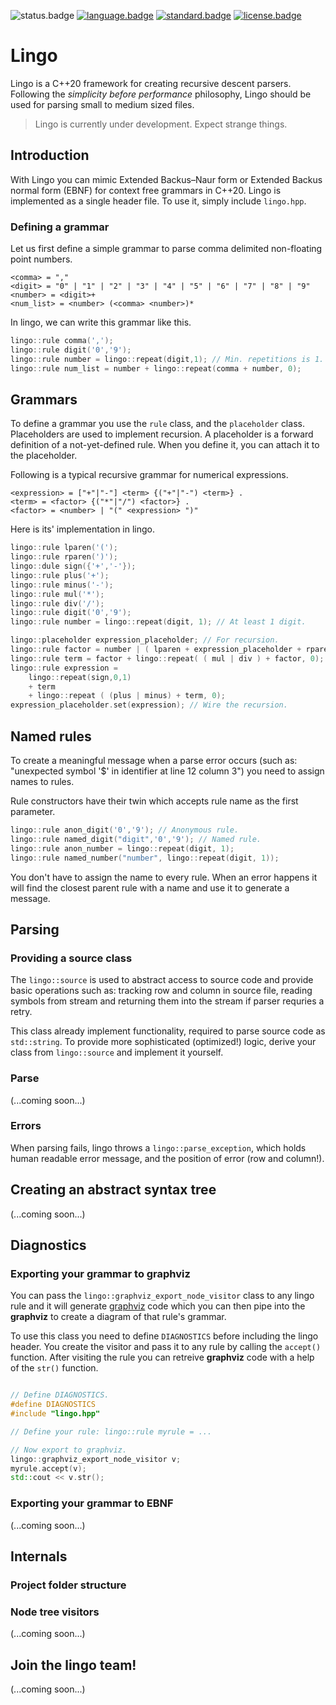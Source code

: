 ![status.badge] [![language.badge]][language.url] [![standard.badge]][standard.url] [![license.badge]][license.url]

# Lingo

Lingo is a C++20 framework for creating recursive descent parsers. Following the
*simplicity before performance* philosophy, Lingo should be used for parsing 
small to medium sized files. 

 > Lingo is currently under development. Expect strange things.

## Introduction

With Lingo you can mimic Extended Backus–Naur form or Extended Backus 
normal form (EBNF) for context free grammars in C++20. Lingo is 
implemented as a single header file. To use it, simply include `lingo.hpp`.

### Defining a grammar

Let us first define a simple grammar to parse comma delimited non-floating 
point numbers.

~~~
<comma> = ","
<digit> = "0" | "1" | "2" | "3" | "4" | "5" | "6" | "7" | "8" | "9"
<number> = <digit>+
<num_list> = <number> (<comma> <number>)*
~~~

In lingo, we can write this grammar like this.

~~~cpp
lingo::rule comma(',');
lingo::rule digit('0','9'); 
lingo::rule number = lingo::repeat(digit,1); // Min. repetitions is 1.
lingo::rule num_list = number + lingo::repeat(comma + number, 0);
~~~

## Grammars

To define a grammar you use the `rule` class, and the  `placeholder` 
class. Placeholders are used to implement recursion. A placeholder
is a forward definition of a not-yet-defined rule. When you define it, 
you can attach it to the placeholder.

Following is a typical recursive grammar for numerical expressions.

~~~ 
<expression> = ["+"|"-"] <term> {("+"|"-") <term>} .
<term> = <factor> {("*"|"/") <factor>} .
<factor> = <number> | "(" <expression> ")" 
~~~

Here is its' implementation in lingo.

~~~cpp
lingo::rule lparen('(');
lingo::rule rparen(')');
lingo::dule sign({'+','-'});
lingo::rule plus('+');
lingo::rule minus('-');
lingo::rule mul('*');
lingo::rule div('/');
lingo::rule digit('0','9');
lingo::rule number = lingo::repeat(digit, 1); // At least 1 digit.

lingo::placeholder expression_placeholder; // For recursion.
lingo::rule factor = number | ( lparen + expression_placeholder + rparen );
lingo::rule term = factor + lingo::repeat( ( mul | div ) + factor, 0);
lingo::rule expression = 
    lingo::repeat(sign,0,1) 
    + term 
    + lingo::repeat ( (plus | minus) + term, 0);
expression_placeholder.set(expression); // Wire the recursion.
~~~

## Named rules

To create a meaningful message when a parse error occurs (such as:
"unexpected symbol '$' in identifier at line 12 column 3") you need to 
assign names to rules. 

Rule constructors have their twin which accepts rule name as the first
parameter.

~~~cpp
lingo::rule anon_digit('0','9'); // Anonymous rule.
lingo::rule named_digit("digit",'0','9'); // Named rule.
lingo::rule anon_number = lingo::repeat(digit, 1);
lingo::rule named_number("number", lingo::repeat(digit, 1));
~~~

You don't have to assign the name to every rule. When an error happens it will find
the closest parent rule with a name and use it to generate a message.

## Parsing

### Providing a source class

The `lingo::source` is used to abstract access to source code and provide basic
operations such as: tracking row and column in source file, reading symbols from
stream and returning them into the stream if parser requries a retry. 

This class already implement functionality, required to parse source code 
as `std::string`. To provide more sophisticated (optimized!) logic, derive 
your class from `lingo::source` and implement it yourself. 

### Parse 

(...coming soon...)

### Errors

When parsing fails, lingo throws a `lingo::parse_exception`, which holds human
readable error message, and the position of error (row and column!). 

## Creating an abstract syntax tree

(...coming soon...)

## Diagnostics

### Exporting your grammar to graphviz

You can pass the `lingo::graphviz_export_node_visitor` class to any lingo rule
and it will generate [graphviz](https://graphviz.org/) code which you can then pipe into 
the **graphviz** to create a diagram of that rule's grammar.

To use this class you need to define `DIAGNOSTICS` before including the lingo header.
You create the visitor and pass it to any rule by calling the `accept()` function.
After visiting the rule you can retreive **graphviz** code with a help of the `str()`
function. 

~~~cpp

// Define DIAGNOSTICS.
#define DIAGNOSTICS
#include "lingo.hpp"

// Define your rule: lingo::rule myrule = ...

// Now export to graphviz.
lingo::graphviz_export_node_visitor v;
myrule.accept(v);
std::cout << v.str();
~~~

### Exporting your grammar to EBNF

(...coming soon...)

## Internals

### Project folder structure

### Node tree visitors

(...coming soon...)

## Join the lingo team!

(...coming soon...)


[language.url]:   https://isocpp.org/
[language.badge]: https://img.shields.io/badge/language-C++-blue.svg

[standard.url]:   https://en.wikipedia.org/wiki/C%2B%2B#Standardization
[standard.badge]: https://img.shields.io/badge/C%2B%2B-20-blue.svg

[license.url]:    https://github.com/tstih/nice/blob/master/LICENSE
[license.badge]:  https://img.shields.io/badge/license-MIT-blue.svg

[status.badge]:  https://img.shields.io/badge/status-unstable-red.svg